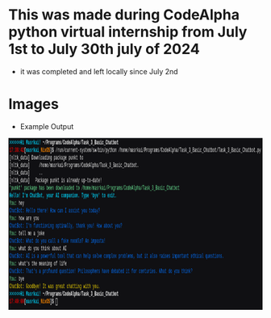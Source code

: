 # This was made during CodeAlpha python virtual internship from July 1st to July 30th july of 2024
- it was completed and left locally since July 2nd

# Images
- Example Output
<img src="Images/Output.png" alt="Alt text" width="1099" height="341">